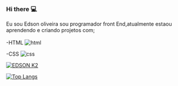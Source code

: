 ### Hi there 	 :computer:

Eu sou Edson oliveira sou programador front End,atualmente estaou aprendendo e criando projetos com;
<br>
<br>
-HTML <img src="https://img.shields.io/badge/HTML5-E34F26?style=for-the-badge&logo=html5&logoColor=white" alt="html"/>

-CSS <img src="https://img.shields.io/badge/CSS3-1572B6?style=for-the-badge&logo=css3&logoColor=white" alt="css"/>

[![EDSON K2](https://github-readme-stats.vercel.app/api?username=edsonk2)](https://github.com/anuraghazra/github-readme-stats)

[![Top Langs](https://github-readme-stats.vercel.app/api/top-langs/?username=edsonk2)](https://github.com/anuraghazra/github-readme-stats)


